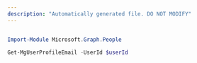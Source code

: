 ```yaml
---
description: "Automatically generated file. DO NOT MODIFY"
---
```


```powershell

Import-Module Microsoft.Graph.People

Get-MgUserProfileEmail -UserId $userId

```